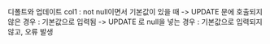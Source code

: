 디폴트와 업데이트
col1 : not null이면서 기본값이 있을 때
-> UPDATE 문에 호출되지 않은 경우 : 기본값으로 입력됨
-> UPDATE 로 null을 넣는 경우 : 기본값으로 입력되지 않고, 오류 발생

